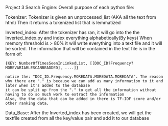 Project 3 Search Engine:
Overall purpose of each python file:

Tokenizer:
Tokenizer is given an unprocessed_list (AKA all the text from html)
Then it returns a tokenized list that is lemmatized

Inverted_index:
After the tokenizer has ran, it will go into the the Inverted_index.py and index everything alphabetically(By keys)
When memory threshold is > 80% it will write everything into a text file and it will be sorted.
The information that will be contained in the text file is in the form of:

    {KEY: NumberOfTimesSeenInLinkedList, [[DOC_ID?Frequency?MOREVARIABLESCANBEADDED], ....]}

    notice the: "DOC_ID.Frequency.MOREDATA.MOREDATA.MOREDATA". The reason why there are "." is because we can add as many information to it and later when it's added to the database
    it can be split up from the "." to get all the information without having to do so much work to extract the information
    Also, the the data that can be added in there is TF-IDF score and/or other ranking data.

Data_Base:
After the Inverted_index has been created, we will get the textfile created from all the key/value pair and add it to our database